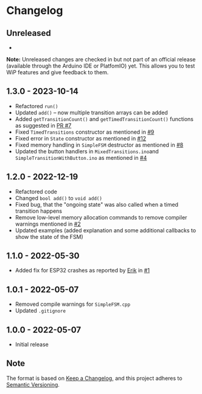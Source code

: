 # Changelog

## Unreleased

-

**Note:** Unreleased changes are checked in but not part of an official release (available through the Arduino IDE or PlatfomIO) yet. This allows you to test WiP features and give feedback to them.

## 1.3.0 - 2023-10-14

- Refactored `run()`
- Updated `add()` – now multiple transition arrays can be added
- Added `getTransitionCount()` and `getTimedTransitionCount()` functions as suggested in [PR #7](https://github.com/LennartHennigs/SimpleFSM/pull/7)
- Fixed `TimedTransitions` constructor as mentioned in [#9](https://github.com/LennartHennigs/SimpleFSM/issues/9)
- Fixed error in `State` constructor as mentioned in [#12](https://github.com/LennartHennigs/SimpleFSM/issues/12)
- Fixed memory handling in `SimpleFSM` destructor as mentioned in [#8](https://github.com/LennartHennigs/SimpleFSM/issues/8)
- Updated the button handlers in `MixedTransitions.ino`and `SimpleTransitionWithButton.ino` as mentioned in [#4](https://github.com/LennartHennigs/SimpleFSM/issues/4)


## 1.2.0 - 2022-12-19

- Refactored code
- Changed `bool add()` to `void add()`
- Fixed bug, that the "ongoing state" was also called when a timed transition happens
- Remove low-level memory allocation commands to remove compiler warnings mentioned in [#2](https://github.com/LennartHennigs/SimpleFSM/issues/2)
- Updated examples (added explanation and some additional callbacks to show the state of the FSM)

## 1.1.0 - 2022-05-30

- Added fix for ESP32 crashes as reported by [Erik](https://github.com/snowrodeo) in [#1](https://github.com/LennartHennigs/SimpleFSM/issues/1)

## 1.0.1 - 2022-05-07

- Removed compile warnings for `SimpleFSM.cpp`
- Updated `.gitignore`

## 1.0.0 - 2022-05-07

- Initial release

## Note

The format is based on [Keep a Changelog](https://keepachangelog.com/en/1.0.0/),
and this project adheres to [Semantic Versioning](https://semver.org/spec/v2.0.0.html).
